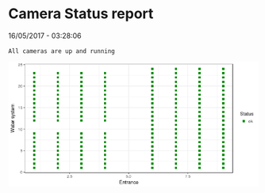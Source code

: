 Camera Status report
================
16/05/2017 - 03:28:06

    All cameras are up and running

![](camreport_files/figure-markdown_github/unnamed-chunk-2-1.png)
